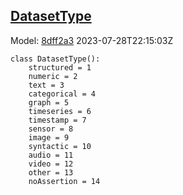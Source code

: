 ## [DatasetType](https://github.com/spdx/spdx-3-model/blob/main/model/Dataset/Vocabularies/DatasetType.md)
Model: [8dff2a3](https://github.com/spdx/spdx-3-model/commit/8dff2a3243c9e00e1eb170fac749450a845ccdd6) 2023-07-28T22:15:03Z
```
class DatasetType():
    structured = 1
    numeric = 2
    text = 3
    categorical = 4
    graph = 5
    timeseries = 6
    timestamp = 7
    sensor = 8
    image = 9
    syntactic = 10
    audio = 11
    video = 12
    other = 13
    noAssertion = 14
```
